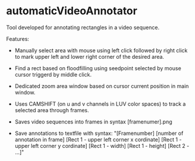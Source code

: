 # automaticVideoAnnotator
Tool developed for annotating rectangles in a video sequence.

Features:

* Manually select area with mouse using left click followed by right click to mark upper left and lower right corner of the desired area.

* Find a rect based on floodfilling using seedpoint selected by mouse cursor triggerd by middle click. 

* Dedicated zoom area window based on cursor current position in main window.

* Uses CAMSHIFT (on u and v channels in LUV color spaces) to track a selected area through frames. 

* Saves video sequences into frames in syntax [framenumer].png 

* Save annotations to textfile with syntax: "[Framenumber] [number of annotation in frame] [Rect 1 - upper left corner x cordinate] [Rect 1 - upper left corner y cordinate] [Rect 1 - width] [Rect 1 - height] [Rect 2 - ...]"